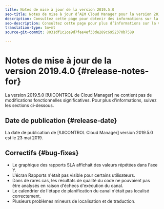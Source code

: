 ```yaml
---
title: Notes de mise à jour de la version 2019.5.0
seo-title: Notes de mise à jour d’AEM Cloud Manager pour la version 2019.5.0
description: Consultez cette page pour obtenir des informations sur la version 2019.5.0 de Cloud Manager.
seo-description: Consultez cette page pour plus d’informations sur la version 2019.5.0 d’AEM Cloud Manager.
translation-type: tm+mt
source-git-commit: 8031df1c1ce9d7fee4ef33de289c6952370b7589

---
```



# Notes de mise à jour de la version 2019.4.0 {#release-notes-for}

La version 2019.5.0 [!UICONTROL de Cloud Manager] ne contient pas de modifications fonctionnelles significatives. Pour plus d&#39;informations, suivez les sections ci-dessous.

## Date de publication {#release-date}

La date de publication de [!UICONTROL Cloud Manager] version 2019.5.0 est le 23 mai 2019.


## Correctifs {#bug-fixes}

* Le graphique des rapports SLA affichait des valeurs répétées dans l&#39;axe Y.
* L&#39;écran Rapports n&#39;était pas visible pour certains utilisateurs.
* Dans de rares cas, les résultats de qualité du code ne pouvaient pas être analysés en raison d&#39;échecs d&#39;exécution du canal.
* Le calendrier de l&#39;étape de planification du canal n&#39;était pas localisé correctement.
* Plusieurs problèmes mineurs de localisation et de traduction.